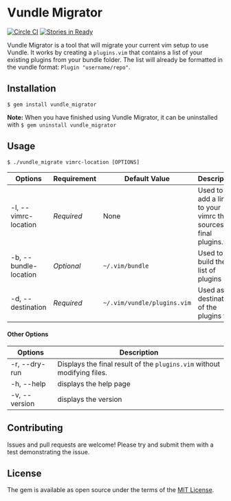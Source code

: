 # Vundle Migrator

[![Circle CI](https://circleci.com/gh/trayo/vundle_migrator.svg?style=svg)](https://circleci.com/gh/trayo/mv_listr)
[![Stories in Ready](https://badge.waffle.io/trayo/vundle_migrator.svg?label=ready&title=Ready)](http://waffle.io/trayo/vundle_migrator)

Vundle Migrator is a tool that will migrate your current vim setup to use Vundle. It works by creating a `plugins.vim` that contains a list of your existing plugins from your bundle folder. The list will already be formatted in the vundle format: `Plugin "username/repo"`.

## Installation

`$ gem install vundle_migrator`

**Note:** When you have finished using Vundle Migrator, it can be uninstalled with `$ gem uninstall vundle_migrator`

## Usage

`$ ./vundle_migrate vimrc-location [OPTIONS]`

|Options|Requirement|Default Value|Description|
|---|---|---|---|
|-l, --vimrc-location|*Required*|None|Used to add a line to your vimrc that sources the final plugins.vim
|-b, --bundle-location|*Optional*|`~/.vim/bundle`|Used to build the list of plugins
|-d, --destination|*Required*|`~/.vim/vundle/plugins.vim`|Used as the destination of the plugins file.

#### Other Options

|Options|Description|
|---|---|
|-r, --dry-run|Displays the final result of the `plugins.vim` without modifying files.
|-h, --help|displays the help page
|-v, --version|displays the version

## Contributing

Issues and pull requests are welcome! Please try and submit them with a test demonstrating the issue.

## License

The gem is available as open source under the terms of the [MIT License](http://opensource.org/licenses/MIT).

